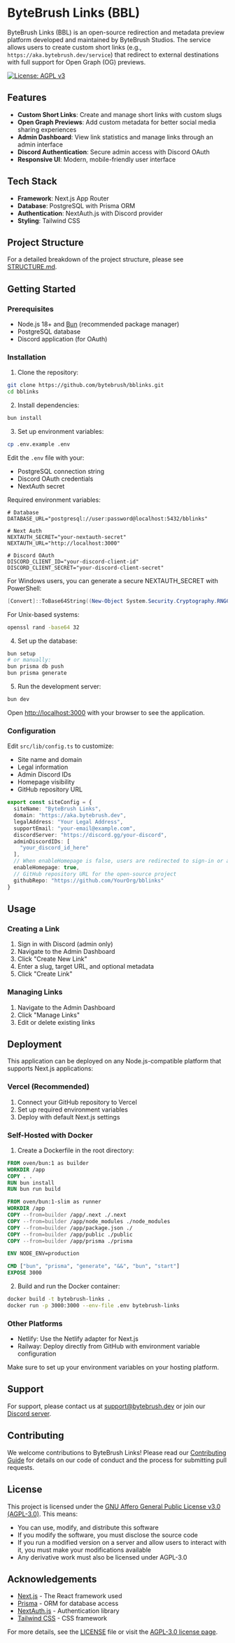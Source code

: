 # ByteBrush Links (BBL)

ByteBrush Links (BBL) is an open-source redirection and metadata preview platform developed and maintained by ByteBrush Studios. The service allows users to create custom short links (e.g., `https://aka.bytebrush.dev/service`) that redirect to external destinations with full support for Open Graph (OG) previews.

[![License: AGPL v3](https://img.shields.io/badge/License-AGPL%20v3-blue.svg)](https://www.gnu.org/licenses/agpl-3.0)

## Features

- **Custom Short Links**: Create and manage short links with custom slugs
- **Open Graph Previews**: Add custom metadata for better social media sharing experiences
- **Admin Dashboard**: View link statistics and manage links through an admin interface
- **Discord Authentication**: Secure admin access with Discord OAuth
- **Responsive UI**: Modern, mobile-friendly user interface

## Tech Stack

- **Framework**: Next.js App Router
- **Database**: PostgreSQL with Prisma ORM
- **Authentication**: NextAuth.js with Discord provider
- **Styling**: Tailwind CSS

## Project Structure

For a detailed breakdown of the project structure, please see [STRUCTURE.md](STRUCTURE.md).

## Getting Started

### Prerequisites

- Node.js 18+ and [Bun](https://bun.sh/) (recommended package manager)
- PostgreSQL database
- Discord application (for OAuth)

### Installation

1. Clone the repository:

```bash
git clone https://github.com/bytebrush/bblinks.git
cd bblinks
```

2. Install dependencies:

```bash
bun install
```

3. Set up environment variables:

```bash
cp .env.example .env
```

Edit the `.env` file with your:
- PostgreSQL connection string
- Discord OAuth credentials
- NextAuth secret

Required environment variables:
```
# Database
DATABASE_URL="postgresql://user:password@localhost:5432/bblinks"

# Next Auth
NEXTAUTH_SECRET="your-nextauth-secret"
NEXTAUTH_URL="http://localhost:3000"

# Discord OAuth
DISCORD_CLIENT_ID="your-discord-client-id"
DISCORD_CLIENT_SECRET="your-discord-client-secret"
```

For Windows users, you can generate a secure NEXTAUTH_SECRET with PowerShell:
```powershell
[Convert]::ToBase64String((New-Object System.Security.Cryptography.RNGCryptoServiceProvider).GetBytes(32))
```

For Unix-based systems:
```bash
openssl rand -base64 32
```

4. Set up the database:

```bash
bun setup
# or manually:
bun prisma db push
bun prisma generate
```

5. Run the development server:

```bash
bun dev
```

Open [http://localhost:3000](http://localhost:3000) with your browser to see the application.

### Configuration

Edit `src/lib/config.ts` to customize:
- Site name and domain
- Legal information
- Admin Discord IDs
- Homepage visibility
- GitHub repository URL

```typescript
export const siteConfig = {
  siteName: "ByteBrush Links",
  domain: "https://aka.bytebrush.dev",
  legalAddress: "Your Legal Address",
  supportEmail: "your-email@example.com",
  discordServer: "https://discord.gg/your-discord",
  adminDiscordIDs: [
    "your_discord_id_here"
  ],
  // When enableHomepage is false, users are redirected to sign-in or admin dashboard
  enableHomepage: true,
  // GitHub repository URL for the open-source project
  githubRepo: "https://github.com/YourOrg/bblinks"
}
```

## Usage

### Creating a Link

1. Sign in with Discord (admin only)
2. Navigate to the Admin Dashboard
3. Click "Create New Link"
4. Enter a slug, target URL, and optional metadata
5. Click "Create Link"

### Managing Links

1. Navigate to the Admin Dashboard
2. Click "Manage Links"
3. Edit or delete existing links

## Deployment

This application can be deployed on any Node.js-compatible platform that supports Next.js applications:

### Vercel (Recommended)

1. Connect your GitHub repository to Vercel
2. Set up required environment variables
3. Deploy with default Next.js settings

### Self-Hosted with Docker

1. Create a Dockerfile in the root directory:

```dockerfile
FROM oven/bun:1 as builder
WORKDIR /app
COPY . .
RUN bun install
RUN bun run build

FROM oven/bun:1-slim as runner
WORKDIR /app
COPY --from=builder /app/.next ./.next
COPY --from=builder /app/node_modules ./node_modules
COPY --from=builder /app/package.json ./
COPY --from=builder /app/public ./public
COPY --from=builder /app/prisma ./prisma

ENV NODE_ENV=production

CMD ["bun", "prisma", "generate", "&&", "bun", "start"]
EXPOSE 3000
```

2. Build and run the Docker container:

```bash
docker build -t bytebrush-links .
docker run -p 3000:3000 --env-file .env bytebrush-links
```

### Other Platforms

- Netlify: Use the Netlify adapter for Next.js
- Railway: Deploy directly from GitHub with environment variable configuration

Make sure to set up your environment variables on your hosting platform.

## Support

For support, please contact us at [support@bytebrush.dev](mailto:support@bytebrush.dev) or join our [Discord server](https://discord.gg/Vv2bdC44Ge).

## Contributing

We welcome contributions to ByteBrush Links! Please read our [Contributing Guide](CONTRIBUTING.md) for details on our code of conduct and the process for submitting pull requests.

## License

This project is licensed under the [GNU Affero General Public License v3.0 (AGPL-3.0)](LICENSE). This means:

- You can use, modify, and distribute this software
- If you modify the software, you must disclose the source code
- If you run a modified version on a server and allow users to interact with it, you must make your modifications available
- Any derivative work must also be licensed under AGPL-3.0

## Acknowledgements

- [Next.js](https://nextjs.org/) - The React framework used
- [Prisma](https://prisma.io/) - ORM for database access
- [NextAuth.js](https://next-auth.js.org/) - Authentication library
- [Tailwind CSS](https://tailwindcss.com/) - CSS framework

For more details, see the [LICENSE](LICENSE) file or visit the [AGPL-3.0 license page](https://www.gnu.org/licenses/agpl-3.0.en.html).
